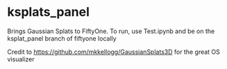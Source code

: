 # ksplats_panel

Brings Gaussian Splats to FiftyOne. 
To run, use Test.ipynb and be on the ksplat_panel branch of fiftyone locally

Credit to https://github.com/mkkellogg/GaussianSplats3D for the great OS visualizer
